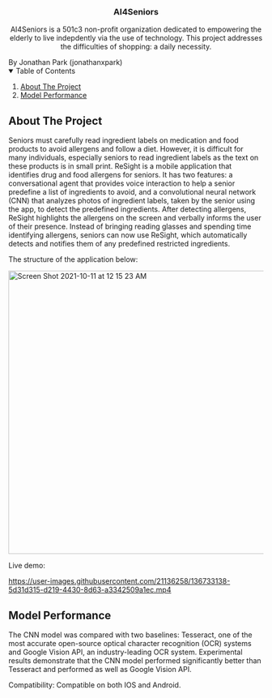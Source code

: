 <!-- PROJECT LOGO -->
<br />
<p align="center">
  <h3 align="center">AI4Seniors</h3>

  <p align="center">
    AI4Seniors is a 501c3 non-profit organization dedicated to empowering the elderly to live indepdently via the use of technology. 
    This project addresses the difficulties of shopping: a daily necessity. 
  </p>
</p>
By Jonathan Park (jonathanxpark)

<!-- TABLE OF CONTENTS -->
<details open="open">
  <summary>Table of Contents</summary>
  <ol>
    <li>
      <a href="#about-the-project">About The Project</a>
    </li>
    <li>
      <a href="#model-performance">Model Performance</a>
    </li>
  </ol>
</details>

<!-- ABOUT THE PROJECT -->
## About The Project

Seniors must carefully read ingredient labels on medication and food products to avoid allergens and follow a diet. 
However, it is difficult for many individuals, especially seniors to read ingredient labels as the text on these products is in small print. 
ReSight is a mobile application that identifies drug and food allergens for seniors. 
It has two features: a conversational agent that provides voice interaction to help a senior predefine a list of ingredients to avoid, 
and a convolutional neural network (CNN) that analyzes photos of ingredient labels, taken by the senior using the app, to detect the predefined ingredients. 
After detecting allergens, ReSight highlights the allergens on the screen and verbally informs the user of their presence.
Instead of bringing reading glasses and spending time identifying allergens, 
seniors can now use ReSight, which automatically detects and notifies them of any predefined restricted ingredients.

The structure of the application below:

<img width="559" alt="Screen Shot 2021-10-11 at 12 15 23 AM" src="https://user-images.githubusercontent.com/21136258/136733059-7f30fe7e-bcd5-427b-a309-623e5f8e6837.png">

Live demo:

https://user-images.githubusercontent.com/21136258/136733138-5d31d315-d219-4430-8d63-a3342509a1ec.mp4

<!-- MODEL PERFORMANCE -->
## Model Performance
The CNN model was compared with two baselines: Tesseract, one of the most accurate open-source optical character recognition (OCR) systems 
and Google Vision API, an industry-leading OCR system. 
Experimental results demonstrate that the CNN model performed significantly better than Tesseract and performed as well as Google Vision API. 

Compatibility:
Compatible on both IOS and Android.
